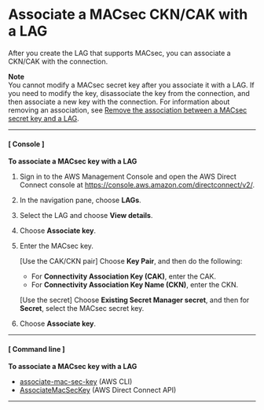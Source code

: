 # Associate a MACsec CKN/CAK with a LAG<a name="associate-key-lag"></a>

After you create the LAG that supports MACsec, you can associate a CKN/CAK with the connection\.

**Note**  
You cannot modify a MACsec secret key after you associate it with a LAG\. If you need to modify the key, disassociate the key from the connection, and then associate a new key with the connection\. For information about removing an association, see [Remove the association between a MACsec secret key and a LAG](disassociate-key-lag.md)\.

------
#### [ Console ]

**To associate a MACsec key with a LAG**

1. Sign in to the AWS Management Console and open the AWS Direct Connect console at [https://console\.aws\.amazon\.com/directconnect/v2/](https://console.aws.amazon.com/directconnect/v2/)\.

1. In the navigation pane, choose **LAGs**\.

1. Select the LAG and choose **View details**\.

1. Choose **Associate key**\.

1. Enter the MACsec key\.

   \[Use the CAK/CKN pair\] Choose **Key Pair**, and then do the following:
   + For **Connectivity Association Key \(CAK\)**, enter the CAK\.
   + For **Connectivity Association Key Name \(CKN\)**, enter the CKN\.

   \[Use the secret\] Choose **Existing Secret Manager secret**, and then for **Secret**, select the MACsec secret key\.

1. Choose **Associate key**\.

------
#### [ Command line ]

**To associate a MACsec key with a LAG**
+ [associate\-mac\-sec\-key](https://docs.aws.amazon.com/cli/latest/reference/directconnect/associate-mac-sec-key.html) \(AWS CLI\)
+ [AssociateMacSecKey](https://docs.aws.amazon.com/directconnect/latest/APIReference/API_AssociateMacSecKey.html) \(AWS Direct Connect API\)

------